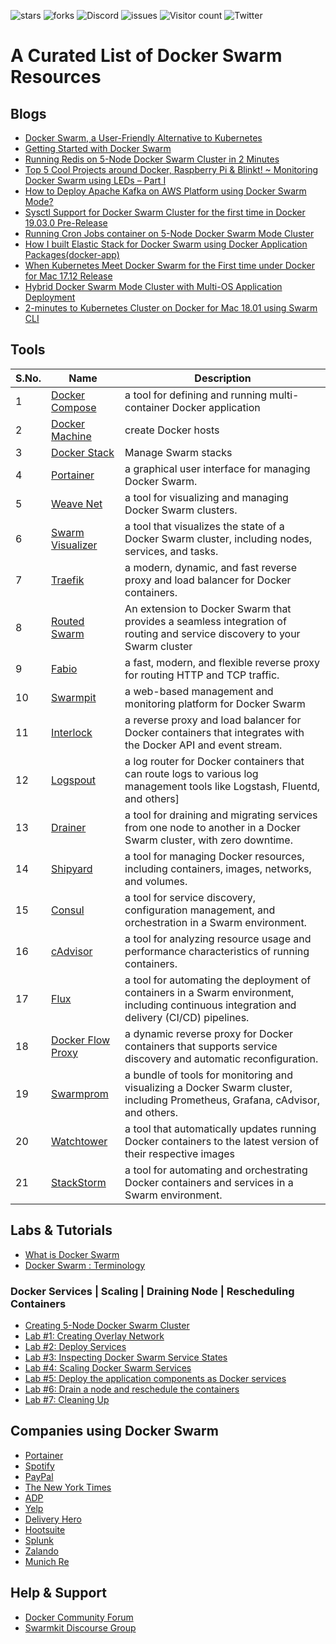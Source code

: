 ![stars](https://img.shields.io/github/stars/collabnix/dockerswarm)
![forks](https://img.shields.io/github/forks/collabnix/dockerswarm)
![Discord](https://img.shields.io/discord/1020180904129335379)
![issues](https://img.shields.io/github/issues/collabnix/dockerswarm)
![Visitor count](https://shields-io-visitor-counter.herokuapp.com/badge?page=collabnix.dockerswarm)
![Twitter](https://img.shields.io/twitter/follow/collabnix?style=social)


# A Curated List of Docker Swarm Resources



## Blogs



- [Docker Swarm, a User-Friendly Alternative to Kubernetes](https://thenewstack.io/docker-swarm-a-user-friendly-alternative-to-kubernetes/)
- [Getting Started with Docker Swarm](https://collabnix.com/getting-started-with-docker-swarm/)
- [Running Redis on 5-Node Docker Swarm Cluster in 2 Minutes](https://collabnix.com/getting-started-with-redis-inside-docker-container-in-2-minutes/)
- [Top 5 Cool Projects around Docker, Raspberry Pi & Blinkt! ~ Monitoring Docker Swarm using LEDs – Part I](https://collabnix.com/top-5-cool-projects-around-docker-raspberry-pi-blinkt-monitoring-docker-swarm-using-leds-part-i/)
- [How to Deploy Apache Kafka on AWS Platform using Docker Swarm Mode?](https://collabnix.com/implementing-apache-kafka-on-docker-swarm-running-on-aws-platform-in-5-minutes/)
- [Sysctl Support for Docker Swarm Cluster for the first time in Docker 19.03.0 Pre-Release](https://collabnix.com/sysctl-support-for-docker-swarm-cluster-arrives-with-docker-19-03-0-beta-1/)
- [Running Cron Jobs container on 5-Node Docker Swarm Mode Cluster](https://collabnix.com/running-cron-jobs-container-on-5-node-docker-swarm-mode-cluster/)
- [How I built Elastic Stack for Docker Swarm using Docker Application Packages(docker-app)](https://collabnix.com/how-i-built-elastic-stack-using-docker-application-packagedocker-app/)
- [When Kubernetes Meet Docker Swarm for the First time under Docker for Mac 17.12 Release](https://collabnix.com/integration-of-docker-swarm-kubernetes-under-docker-for-mac-platform/)
- [Hybrid Docker Swarm Mode Cluster with Multi-OS Application Deployment](https://collabnix.com/building-hybrid-docker-swarm-mode-cluster-on-google-cloud-platform/)
- [2-minutes to Kubernetes Cluster on Docker for Mac 18.01 using Swarm CLI](https://collabnix.com/running-kubernetes-cluster-on-docker-for-mac-18-01-using-swarm-cli/)


## Tools

| S.No. | Name       | Description | 
|-------| ---------- | ---------|
| 1 | [Docker Compose](https://docs.docker.com/compose/) | a tool for defining and running multi-container Docker application |
| 2 | [Docker Machine](https://docs.docker.com/machine/) | create Docker hosts  |
| 3 | [Docker Stack](https://docs.docker.com/engine/swarm/stack-deploy/) |Manage Swarm stacks|
| 4 | [Portainer](https://portainer.io/) |a graphical user interface for managing Docker Swarm.|
| 5 | [Weave Net](https://www.weave.works/oss/net/) |a tool for visualizing and managing Docker Swarm clusters.|
| 6 | [Swarm Visualizer](https://github.com/dockersamples/docker-swarm-visualizer) | a tool that visualizes the state of a Docker Swarm cluster, including nodes, services, and tasks.|
| 7 | [Traefik](https://traefik.io/) |a modern, dynamic, and fast reverse proxy and load balancer for Docker containers.|
| 8 | [Routed Swarm](https://github.com/swarm-routed/routed-swarm) | An extension to Docker Swarm that provides a seamless integration of routing and service discovery to your Swarm cluster|
| 9 | [Fabio](https://github.com/fabiolb/fabio) |a fast, modern, and flexible reverse proxy for routing HTTP and TCP traffic.|
| 10 | [Swarmpit]() | a web-based management and monitoring platform for Docker Swarm|
| 11 | [Interlock](https://github.com/ehazlett/interlock) |a reverse proxy and load balancer for Docker containers that integrates with the Docker API and event stream.|
| 12 | [Logspout]() | a log router for Docker containers that can route logs to various log management tools like Logstash, Fluentd, and others]
| 13 | [Drainer](https://github.com/lukaspeter/drainer) |a tool for draining and migrating services from one node to another in a Docker Swarm cluster, with zero downtime.|
| 14 | [Shipyard](https://shipyard-project.com/) |a tool for managing Docker resources, including containers, images, networks, and volumes.|
| 15 | [Consul](https://www.consul.io/) |a tool for service discovery, configuration management, and orchestration in a Swarm environment.|
| 16 | [cAdvisor](https://github.com/google/cadvisor)|a tool for analyzing resource usage and performance characteristics of running containers.|
| 17 | [Flux](https://fluxcd.github.io/flux/)|a tool for automating the deployment of containers in a Swarm environment, including continuous integration and delivery (CI/CD) pipelines.|
| 18 | [Docker Flow Proxy](https://github.com/vfarcic/docker-flow-proxy)|a dynamic reverse proxy for Docker containers that supports service discovery and automatic reconfiguration.|
| 19 | [Swarmprom](https://github.com/stefanprodan/swarmprom)|a bundle of tools for monitoring and visualizing a Docker Swarm cluster, including Prometheus, Grafana, cAdvisor, and others.|
| 20 | [Watchtower](https://github.com/containrrr/watchtower) | a tool that automatically updates running Docker containers to the latest version of their respective images|
| 21 |  [StackStorm](https://stackstorm.com/) | a tool for automating and orchestrating Docker containers and services in a Swarm environment.|




## Labs & Tutorials


- [What is Docker Swarm](http://dockerlabs.collabnix.com/intermediate/workshop/what-is-docker-swarm.html)<br>
- [Docker Swarm : Terminology](http://dockerlabs.collabnix.com/intermediate/workshop/Docker-Swarm-Terminology.html)

### Docker Services | Scaling | Draining Node | Rescheduling Containers

- [Creating 5-Node Docker Swarm Cluster](http://dockerlabs.collabnix.com/intermediate/workshop/getting-started-with-swarm.html)<br>
- [Lab #1: Creating Overlay Network](http://dockerlabs.collabnix.com/intermediate/workshop/lab1-docker-network-overlay.html)<br>
- [Lab #2: Deploy Services ](http://dockerlabs.collabnix.com/intermediate/workshop/lab2-deploy-services.html)<br>
- [Lab #3: Inspecting Docker Swarm Service States](http://dockerlabs.collabnix.com/intermediate/workshop/lab3-inspect-services.html)<br>
- [Lab #4: Scaling Docker Swarm Services](http://dockerlabs.collabnix.com/intermediate/workshop/lab4-scaling-services.html)<br>
- [Lab #5: Deploy the application components as Docker services ](http://dockerlabs.collabnix.com/intermediate/workshop/lab5-deploy-app-component-as-docker-services.html)<br>
- [Lab #6: Drain a node and reschedule the containers](http://dockerlabs.collabnix.com/intermediate/workshop/lab6-drain-a-node-reschedule.html)<br>
- [Lab #7: Cleaning Up ](http://dockerlabs.collabnix.com/intermediate/workshop/lab7-cleaning-up.html)<br>

## Companies using Docker Swarm

- [Portainer](https://portainer.io)
- [Spotify](https://www.slideshare.net/rohanrsingh/docker-at-spotify)
- [PayPal](https://www.mirantis.com/cloud-case-studies/paypal/)
- [The New York Times](https://www.youtube.com/watch?v=Ht2RF5o9geA)
- [ADP](https://thenewstack.io/adp-adopted-container-mindset/)
- [Yelp](https://thenewstack.io/docker-helped-yelp-leave-monolith-behind/)
- [Delivery Hero](https://devopscon.io/blog/continuous-deployment-docker-swarm/)
- [Hootsuite]()
- [Splunk]()
- [Zalando]()
- [Munich Re]()

## Help & Support 

- [Docker Community Forum](https://forums.docker.com)
- [Swarmkit Discourse Group](https://swarmkit.org/)



